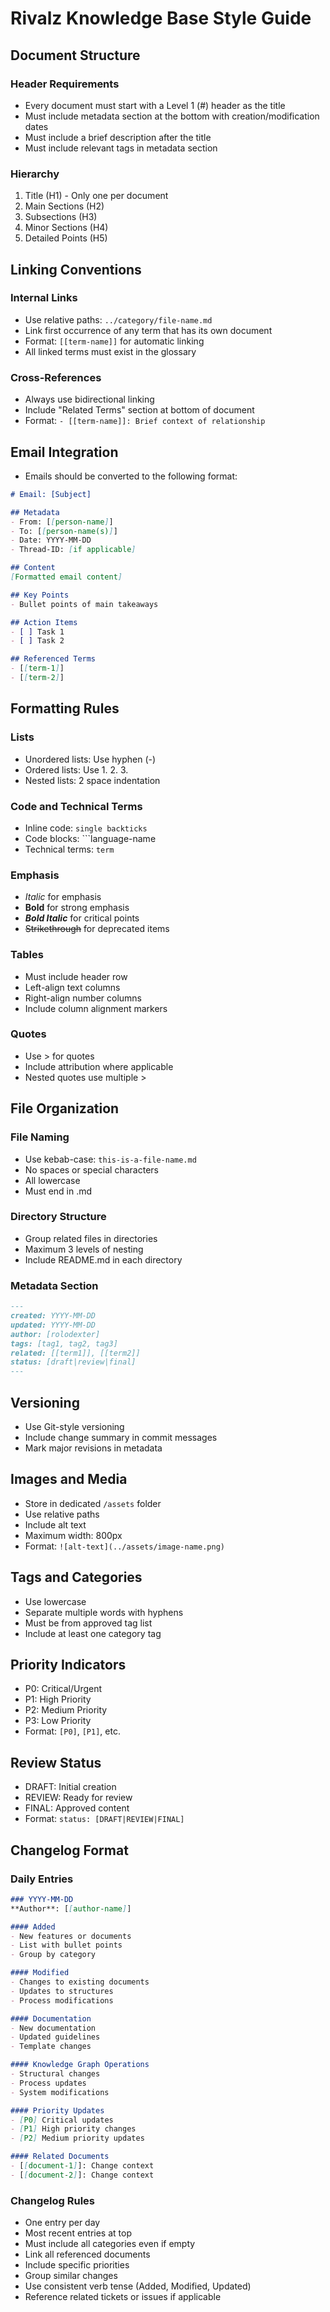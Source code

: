 # Rivalz Knowledge Base Style Guide

## Document Structure

### Header Requirements
- Every document must start with a Level 1 (#) header as the title
- Must include metadata section at the bottom with creation/modification dates
- Must include a brief description after the title
- Must include relevant tags in metadata section

### Hierarchy
1. Title (H1) - Only one per document
2. Main Sections (H2)
3. Subsections (H3)
4. Minor Sections (H4)
5. Detailed Points (H5)

## Linking Conventions

### Internal Links
- Use relative paths: `../category/file-name.md`
- Link first occurrence of any term that has its own document
- Format: `[[term-name]]` for automatic linking
- All linked terms must exist in the glossary

### Cross-References
- Always use bidirectional linking
- Include "Related Terms" section at bottom of document
- Format: `- [[term-name]]: Brief context of relationship`

## Email Integration
- Emails should be converted to the following format:
```md
# Email: [Subject]

## Metadata
- From: [[person-name]]
- To: [[person-name(s)]]
- Date: YYYY-MM-DD
- Thread-ID: [if applicable]

## Content
[Formatted email content]

## Key Points
- Bullet points of main takeaways

## Action Items
- [ ] Task 1
- [ ] Task 2

## Referenced Terms
- [[term-1]]
- [[term-2]]
```

## Formatting Rules

### Lists
- Unordered lists: Use hyphen (-)
- Ordered lists: Use 1. 2. 3.
- Nested lists: 2 space indentation

### Code and Technical Terms
- Inline code: `single backticks`
- Code blocks: ```language-name
- Technical terms: `term`

### Emphasis
- *Italic* for emphasis
- **Bold** for strong emphasis
- ***Bold Italic*** for critical points
- ~~Strikethrough~~ for deprecated items

### Tables
- Must include header row
- Left-align text columns
- Right-align number columns
- Include column alignment markers

### Quotes
- Use > for quotes
- Include attribution where applicable
- Nested quotes use multiple >

## File Organization

### File Naming
- Use kebab-case: `this-is-a-file-name.md`
- No spaces or special characters
- All lowercase
- Must end in .md

### Directory Structure
- Group related files in directories
- Maximum 3 levels of nesting
- Include README.md in each directory

### Metadata Section
```md
---
created: YYYY-MM-DD
updated: YYYY-MM-DD
author: [rolodexter]
tags: [tag1, tag2, tag3]
related: [[term1]], [[term2]]
status: [draft|review|final]
---
```

## Versioning
- Use Git-style versioning
- Include change summary in commit messages
- Mark major revisions in metadata

## Images and Media
- Store in dedicated `/assets` folder
- Use relative paths
- Include alt text
- Maximum width: 800px
- Format: `![alt-text](../assets/image-name.png)`

## Tags and Categories
- Use lowercase
- Separate multiple words with hyphens
- Must be from approved tag list
- Include at least one category tag

## Priority Indicators
- P0: Critical/Urgent
- P1: High Priority
- P2: Medium Priority
- P3: Low Priority
- Format: `[P0]`, `[P1]`, etc.

## Review Status
- DRAFT: Initial creation
- REVIEW: Ready for review
- FINAL: Approved content
- Format: `status: [DRAFT|REVIEW|FINAL]`

## Changelog Format

### Daily Entries
```md
### YYYY-MM-DD
**Author**: [[author-name]]

#### Added
- New features or documents
- List with bullet points
- Group by category

#### Modified
- Changes to existing documents
- Updates to structures
- Process modifications

#### Documentation
- New documentation
- Updated guidelines
- Template changes

#### Knowledge Graph Operations
- Structural changes
- Process updates
- System modifications

#### Priority Updates
- [P0] Critical updates
- [P1] High priority changes
- [P2] Medium priority updates

#### Related Documents
- [[document-1]]: Change context
- [[document-2]]: Change context
```

### Changelog Rules
- One entry per day
- Most recent entries at top
- Must include all categories even if empty
- Link all referenced documents
- Include specific priorities
- Group similar changes
- Use consistent verb tense (Added, Modified, Updated)
- Reference related tickets or issues if applicable